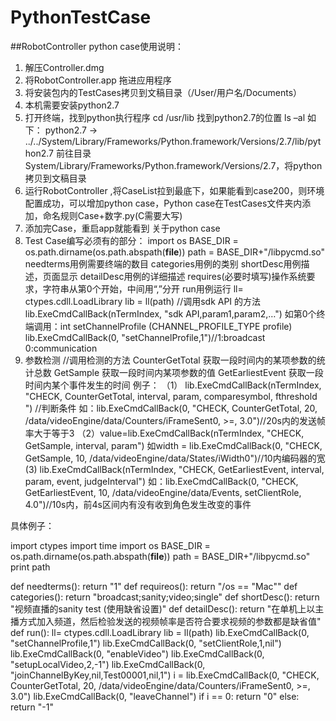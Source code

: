 # PythonTestCase
##RobotController python case使用说明：
1.    解压Controller.dmg
2.    将RobotController.app 拖进应用程序
3.    将安装包内的TestCases拷贝到文稿目录（/User/用户名/Documents）
4.    本机需要安装python2.7
5.    打开终端，找到python执行程序 cd /usr/lib 找到python2.7的位置
ls –al
如下：
python2.7 -> ../../System/Library/Frameworks/Python.framework/Versions/2.7/lib/python2.7
前往目录System/Library/Frameworks/Python.framework/Versions/2.7，将python拷贝到文稿目录
6.    运行RobotController ,将CaseList拉到最底下，如果能看到case200，则环境配置成功，可以增加python case，Python case在TestCases文件夹内添加，命名规则Case+数字.py(C需要大写)
7.    添加完Case，重启app就能看到
关于python case
8.    Test Case编写必须有的部分：
import os
BASE_DIR = os.path.dirname(os.path.abspath(__file__))
path = BASE_DIR+"/libpycmd.so"
needterms用例需要终端的数目
categories用例的类别
shortDesc用例描述，页面显示
detailDesc用例的详细描述
requires(必要时填写)操作系统要求，字符串从第0个开始，中间用“,”分开
run用例运行
ll= ctypes.cdll.LoadLibrary
lib = ll(path)
//调用sdk API 的方法
lib.ExeCmdCallBack(nTermIndex, "sdk API,param1,param2,…")
如第0个终端调用：int setChannelProfile (CHANNEL_PROFILE_TYPE profile)
lib.ExeCmdCallBack(0, "setChannelProfile,1")//1:broadcast 0:communication
9.    参数检测
//调用检测的方法
CounterGetTotal 获取一段时间内的某项参数的统计总数
GetSample      获取一段时间内某项参数的值
GetEarliestEvent  获取一段时间内某个事件发生的时间
例子：
（1）    lib.ExeCmdCallBack(nTermIndex, "CHECK, CounterGetTotal, interval, param,
comparesymbol, fthreshold ") //判断条件
如：lib.ExeCmdCallBack(0, "CHECK, CounterGetTotal, 20,
/data/videoEngine/data/Counters/iFrameSent0, >=, 3.0")//20s内的发送帧率大于等于3
（2）value=lib.ExeCmdCallBack(nTermIndex, "CHECK, GetSample, interval, param")
如width = lib.ExeCmdCallBack(0, "CHECK, GetSample, 10,
/data/videoEngine/data/States/iWidth0")//10内编码器的宽
(3) lib.ExeCmdCallBack(nTermIndex, "CHECK, GetEarliestEvent, interval, param, event, judgeInterval")
如：lib.ExeCmdCallBack(0, "CHECK, GetEarliestEvent, 10, /data/videoEngine/data/Events, setClientRole, 4.0")//10s内，前4s区间内有没有收到角色发生改变的事件

具体例子：

import ctypes
import time
import os
BASE_DIR = os.path.dirname(os.path.abspath(__file__))
path = BASE_DIR+"/libpycmd.so"
print path

def needterms():
return "1"
def requireos():
return "/os == \"Mac\""
def categories():
return "broadcast;sanity;video;single"
def shortDesc():
return "视频直播的sanity test (使用缺省设置)"
def detailDesc():
return "在单机上以主播方式加入频道，然后检验发送的视频帧率是否符合要求视频的参数都是缺省值"
def run():
ll= ctypes.cdll.LoadLibrary
lib = ll(path)
lib.ExeCmdCallBack(0, "setChannelProfile,1")
lib.ExeCmdCallBack(0, "setClientRole,1,nil")
lib.ExeCmdCallBack(0, "enableVideo")
lib.ExeCmdCallBack(0, "setupLocalVideo,2,-1")
lib.ExeCmdCallBack(0, "joinChannelByKey,nil,Test00001,nil,1")
i = lib.ExeCmdCallBack(0, "CHECK, CounterGetTotal, 20, /data/videoEngine/data/Counters/iFrameSent0, >=, 3.0")
lib.ExeCmdCallBack(0, "leaveChannel")
if i == 0:
return "0"
else:
return "-1"
